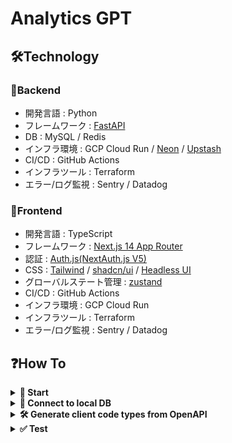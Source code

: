 # Analytics GPT

## 🛠Technology
### 🔨Backend

 - 開発言語 : Python
 - フレームワーク : [FastAPI](https://fastapi.tiangolo.com/)
 - DB : MySQL / Redis
 - インフラ環境 : GCP Cloud Run / [Neon](https://neon.tech/) / [Upstash](https://upstash.com/)
 - CI/CD : GitHub Actions
 - インフラツール : Terraform
 - エラー/ログ監視 : Sentry / Datadog

### 🔧Frontend

 - 開発言語 : TypeScript
 - フレームワーク : [Next.js 14 App Router](https://nextjs.org/docs)
 - 認証 : [Auth.js(NextAuth.js V5)](https://authjs.dev/)
 - CSS : [Tailwind](https://tailwindcss.com/) / [shadcn/ui](https://ui.shadcn.com/) / [Headless UI](https://headlessui.com/)
 - グローバルステート管理 : [zustand](https://zustand-demo.pmnd.rs/)
 - CI/CD : GitHub Actions
 - インフラ環境 : GCP Cloud Run
 - インフラツール : Terraform
 - エラー/ログ監視 : Sentry / Datadog

## ❓How To
<details><summary><b>🏃 Start</b></summary>

**Step.1**<br/>
Create a `.env` file at `./backend` folder.
```bash
cp backend/.env.local backend/.env
```

**Step.2**<br/>
Then run `docker-compose up` to start the server.
```bash
docker-compose up --build
```

 - [Front](http://localhost:3000)
 - [Swagger UI](http://localhost:8000/docs)
 - [MailHog](http://0.0.0.0:8025/)

</details>

<details><summary><b>🔌 Connect to local DB</b></summary>

Connect to Redis
```bash
redis-cli
```

Connect to MySQL
```bash
mysql -h 127.0.0.1 -P 3306 -u user -p
# Enter password: pass
```

</details>

<details><summary><b>🛠️ Generate client code types from OpenAPI</b></summary>

```bash
cd frontend
npm run generate-client
```

Appendix

 - [openapi-typescript | OpenAPI TypeScript](https://openapi-ts.pages.dev/introduction)

</details>

<details><summary><b>✅ Test</b></summary>

```bash
pip install pytest pytest-env httpx
pytest -v ./test
```

</details>
